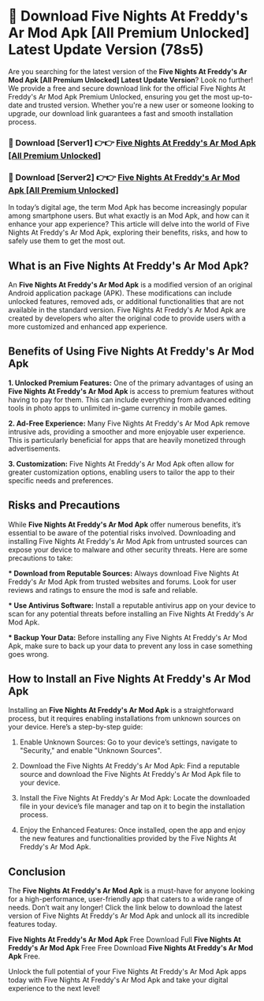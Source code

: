 # 🤖 Download Five Nights At Freddy's Ar Mod Apk [All Premium Unlocked] Latest Update Version (78s5)

Are you searching for the latest version of the <strong>Five Nights At Freddy's Ar Mod Apk [All Premium Unlocked] Latest Update Version</strong>? Look no further! We provide a free and secure download link for the official Five Nights At Freddy's Ar Mod Apk Premium Unlocked, ensuring you get the most up-to-date and trusted version. Whether you're a new user or someone looking to upgrade, our download link guarantees a fast and smooth installation process.


<h3>📌 Download [Server1] 👉👉 <a href="https://hapymods.com?title=Five+Nights+At+Freddy's+Ar+Mod+Apk&ref=3B1">Five Nights At Freddy's Ar Mod Apk [All Premium Unlocked]</a></h3>

<h3>📌 Download [Server2] 👉👉 <a href="https://hapymods.com?title=Five+Nights+At+Freddy's+Ar+Mod+Apk&ref=3B1">Five Nights At Freddy's Ar Mod Apk [All Premium Unlocked]</a></h3>


In today’s digital age, the term Mod Apk has become increasingly popular among smartphone users. But what exactly is an Mod Apk, and how can it enhance your app experience? This article will delve into the world of Five Nights At Freddy's Ar Mod Apk, exploring their benefits, risks, and how to safely use them to get the most out.


<h2>What is an Five Nights At Freddy's Ar Mod Apk?</h2>

An <strong>Five Nights At Freddy's Ar Mod Apk</strong> is a modified version of an original Android application package (APK). These modifications can include unlocked features, removed ads, or additional functionalities that are not available in the standard version. Five Nights At Freddy's Ar Mod Apk are created by developers who alter the original code to provide users with a more customized and enhanced app experience.


<h2>Benefits of Using Five Nights At Freddy's Ar Mod Apk</h2>

<strong> 1. Unlocked Premium Features:</strong> One of the primary advantages of using an <strong>Five Nights At Freddy's Ar Mod Apk</strong> is access to premium features without having to pay for them. This can include everything from advanced editing tools in photo apps to unlimited in-game currency in mobile games.

<strong> 2. Ad-Free Experience:</strong> Many Five Nights At Freddy's Ar Mod Apk remove intrusive ads, providing a smoother and more enjoyable user experience. This is particularly beneficial for apps that are heavily monetized through advertisements.

<strong> 3. Customization:</strong> Five Nights At Freddy's Ar Mod Apk often allow for greater customization options, enabling users to tailor the app to their specific needs and preferences.


<h2>Risks and Precautions</h2>

While <strong>Five Nights At Freddy's Ar Mod Apk</strong> offer numerous benefits, it’s essential to be aware of the potential risks involved. Downloading and installing Five Nights At Freddy's Ar Mod Apk from untrusted sources can expose your device to malware and other security threats. Here are some precautions to take:

<strong> * Download from Reputable Sources:</strong> Always download Five Nights At Freddy's Ar Mod Apk from trusted websites and forums. Look for user reviews and ratings to ensure the mod is safe and reliable.

<strong> * Use Antivirus Software:</strong> Install a reputable antivirus app on your device to scan for any potential threats before installing an Five Nights At Freddy's Ar Mod Apk.

<strong> * Backup Your Data:</strong> Before installing any Five Nights At Freddy's Ar Mod Apk, make sure to back up your data to prevent any loss in case something goes wrong.


<h2>How to Install an Five Nights At Freddy's Ar Mod Apk</h2>

Installing an <strong>Five Nights At Freddy's Ar Mod Apk</strong> is a straightforward process, but it requires enabling installations from unknown sources on your device. Here’s a step-by-step guide:

 1. Enable Unknown Sources: Go to your device’s settings, navigate to "Security," and enable "Unknown Sources".

 2. Download the Five Nights At Freddy's Ar Mod Apk: Find a reputable source and download the Five Nights At Freddy's Ar Mod Apk file to your device.

 3. Install the Five Nights At Freddy's Ar Mod Apk: Locate the downloaded file in your device’s file manager and tap on it to begin the installation process.

 4. Enjoy the Enhanced Features: Once installed, open the app and enjoy the new features and functionalities provided by the Five Nights At Freddy's Ar Mod Apk.


<h2><strong>Conclusion</strong></h2>

The <strong>Five Nights At Freddy's Ar Mod Apk</strong> is a must-have for anyone looking for a high-performance, user-friendly app that caters to a wide range of needs. Don’t wait any longer! Click the link below to download the latest version of Five Nights At Freddy's Ar Mod Apk and unlock all its incredible features today.

<strong>Five Nights At Freddy's Ar Mod Apk</strong> Free Download Full <strong>Five Nights At Freddy's Ar Mod Apk</strong> Free Free Download <strong>Five Nights At Freddy's Ar Mod Apk</strong> Free.

Unlock the full potential of your Five Nights At Freddy's Ar Mod Apk apps today with Five Nights At Freddy's Ar Mod Apk and take your digital experience to the next level!